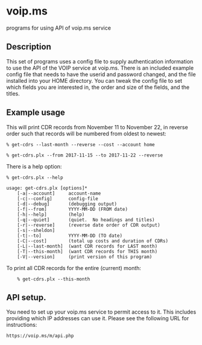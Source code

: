 # voip.ms
programs for using API of voip.ms service

## Description
This set of programs uses a config file to supply authentication information to
use the API of the VOIP service at voip.ms.  There is an included example config
file that needs to have the userid and password changed, and the file installed
into your HOME directory.  You can tweak the config file to set which fields 
you are interested in, the order and size of the fields, and the titles.

## Example usage
This will print CDR records from November 11 to November 22, in reverse order
such that records will be numbered from oldest to newest:

    % get-cdrs --last-month --reverse --cost --account home

    % get-cdrs.plx --from 2017-11-15 --to 2017-11-22 --reverse

There is a help option:

    % get-cdrs.plx --help

    usage: get-cdrs.plx [options]*
        [-a|--account]     account-name
        [-c|--config]      config-file
        [-d|--debug]       (debugging output)
        [-f|--from]        YYYY-MM-DD (FROM date)
        [-h|--help]        (help)
        [-q|--quiet]       (quiet.  No headings and titles)
        [-r|--reverse]     (reverse date order of CDR output)
        [-s|--sheldon]
        [-t|--to]          YYYY-MM-DD (TO date)
        [-C|--cost]        (total up costs and duration of CDRs)
        [-L|--last-month]  (want CDR records for LAST month)
        [-T|--this-month]  (want CDR records for THIS month)
        [-V|--version]     (print version of this program)

To print all CDR records for the entire (current) month:

        % get-cdrs.plx --this-month

## API setup.
You need to set up your voip.ms service to permit access to it.  This includes
providing which IP addresses can use it.  Please see the following URL for instructions:

    https://voip.ms/m/api.php
